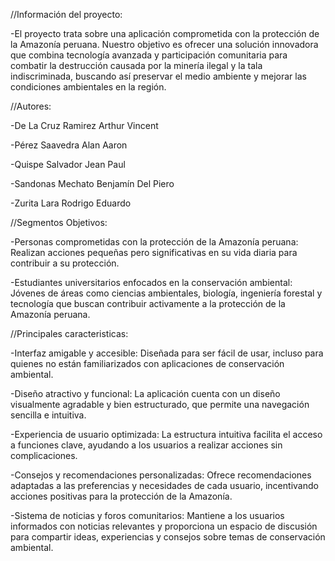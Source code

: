 //Información del proyecto:

-El proyecto trata sobre una aplicación comprometida con la protección de la Amazonía peruana. Nuestro objetivo es ofrecer una solución innovadora que combina tecnología avanzada y participación comunitaria para combatir la destrucción causada por la minería ilegal y la tala indiscriminada, buscando así preservar el medio ambiente y mejorar las condiciones ambientales en la región.

//Autores:

-De La Cruz Ramirez Arthur Vincent

-Pérez Saavedra Alan Aaron

-Quispe Salvador Jean Paul

-Sandonas Mechato Benjamín Del Piero

-Zurita Lara Rodrigo Eduardo

//Segmentos Objetivos:

-Personas comprometidas con la protección de la Amazonía peruana: Realizan acciones pequeñas pero significativas en su vida diaria para contribuir a su protección.

-Estudiantes universitarios enfocados en la conservación ambiental: Jóvenes de áreas como ciencias ambientales, biología, ingeniería forestal y tecnología que buscan contribuir activamente a la protección de la Amazonía peruana.

//Principales caracteristicas:

-Interfaz amigable y accesible: Diseñada para ser fácil de usar, incluso para quienes no están familiarizados con aplicaciones de conservación ambiental.

-Diseño atractivo y funcional: La aplicación cuenta con un diseño visualmente agradable y bien estructurado, que permite una navegación sencilla e intuitiva.

-Experiencia de usuario optimizada: La estructura intuitiva facilita el acceso a funciones clave, ayudando a los usuarios a realizar acciones sin complicaciones.

-Consejos y recomendaciones personalizadas: Ofrece recomendaciones adaptadas a las preferencias y necesidades de cada usuario, incentivando acciones positivas para la protección de la Amazonía.

-Sistema de noticias y foros comunitarios: Mantiene a los usuarios informados con noticias relevantes y proporciona un espacio de discusión para compartir ideas, experiencias y consejos sobre temas de conservación ambiental.

